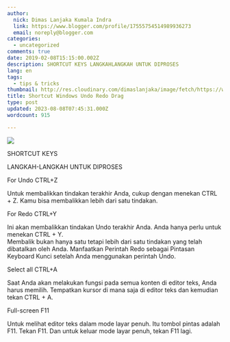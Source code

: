 ```yaml
---
author:
  nick: Dimas Lanjaka Kumala Indra
  link: https://www.blogger.com/profile/17555754514989936273
  email: noreply@blogger.com
categories:
  - uncategorized
comments: true
date: 2019-02-08T15:15:00.002Z
description: SHORTCUT KEYS LANGKAHLANGKAH UNTUK DIPROSES
lang: en
tags:
  - tips & tricks
thumbnail: http://res.cloudinary.com/dimaslanjaka/image/fetch/https://www.techlicious.com/images/computers/windows-10-shortcuts-510px.jpg
title: Shortcut Windows Undo Redo Drag
type: post
updated: 2023-08-08T07:45:31.000Z
wordcount: 915

---
```


![](http://res.cloudinary.com/dimaslanjaka/image/fetch/https://www.techlicious.com/images/computers/windows-10-shortcuts-510px.jpg)

SHORTCUT KEYS

LANGKAH-LANGKAH UNTUK DIPROSES

For Undo CTRL+Z

Untuk membalikkan tindakan terakhir Anda, cukup dengan menekan CTRL + Z. Kamu bisa membalikkan lebih dari satu tindakan.

For Redo CTRL+Y

Ini akan membalikkan tindakan Undo terakhir Anda. Anda hanya perlu untuk menekan CTRL + Y.                   
Membalik bukan hanya satu tetapi lebih dari satu tindakan yang telah dibatalkan oleh Anda. Manfaatkan Perintah Redo sebagai Pintasan Keyboard Kunci setelah Anda menggunakan perintah Undo.

Select all CTRL+A

Saat Anda akan melakukan fungsi pada semua konten di editor teks, Anda harus memilih. Tempatkan kursor di mana saja di editor teks dan kemudian tekan CTRL + A.

Full-screen F11

Untuk melihat editor teks dalam mode layar penuh. Itu tombol pintas adalah F11. Tekan F11. Dan untuk keluar mode layar penuh, tekan F11 lagi.